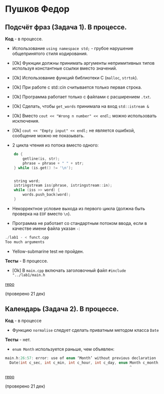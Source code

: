 # Пушков Федор

## Подсчёт фраз (Задача 1). В процессе.

**Код** - в процессе.

- Использование `using namespace std;` - грубое нарушение общепринятого стиля кодирования.

- [Ok] Фукнции должны принимать аргументы непримитивных типов используя константные ссылки вместо значений.

- [Ok] Использование функций библиотеки C (`malloc`, `strtok`).

- [Ok] При работе с std::cin считывается только первая строка.

- [Ok] Программа работает только с файлами с расширением `.txt`.

- [Ok] Сделать, чтобы `get_words` принимала на вход `std::istream &`

- [Ok] Вместо `cout << "Wrong n number" << endl;` можно использовать исключения.

- [Ok] `cout << "Empty input" << endl;` не является ошибкой, сообщение можно не показывать.

- 2 цикла чтения из потока вместо одного:
```C++
    do {
        getline(is, str);
        phrase = phrase + " " + str;
    } while (is.get() != '\n');


    string word;
    istringstream iss(phrase, istringstream::in);
    while (iss >> word) {
        words.push_back(word);
    }
```

- Некорректное условие выхода из первого цикла
(должна быть проверка на `EOF` вместо `\n`).

- Программа не работает со стандартным потоком ввода, если в качестве имени файла указан `-`:
```C++
./lab1 - < funct.cpp
Too much arguments
```

- Yellow-submarine test не пройден.

**Тесты** - В процессе.

- [Ok] В `main.cpp` включать заголовочный файл `#include "../lab1/main.h`

[repo](https://bitbucket.org/pushkov_oop/lab1)

(проверено 21 дек)

## Календарь (Задача 2). В процессе.

**Код** - в процессе

- Функцию `normalise` следует сделать приватным методом класса `Date`

**Тесты** - нет.

- `enum Month` используется раньше, чем объявлен:
```C++
main.h:26:57: error: use of enum ‘Month’ without previous declaration
  Date(int c_sec, int c_min, int c_hour, int c_day, enum Month c_month, int c_year);
                                                         ^
```

[repo](https://bitbucket.org/pushkov_oop/lab2)

(проверено 21 дек)
